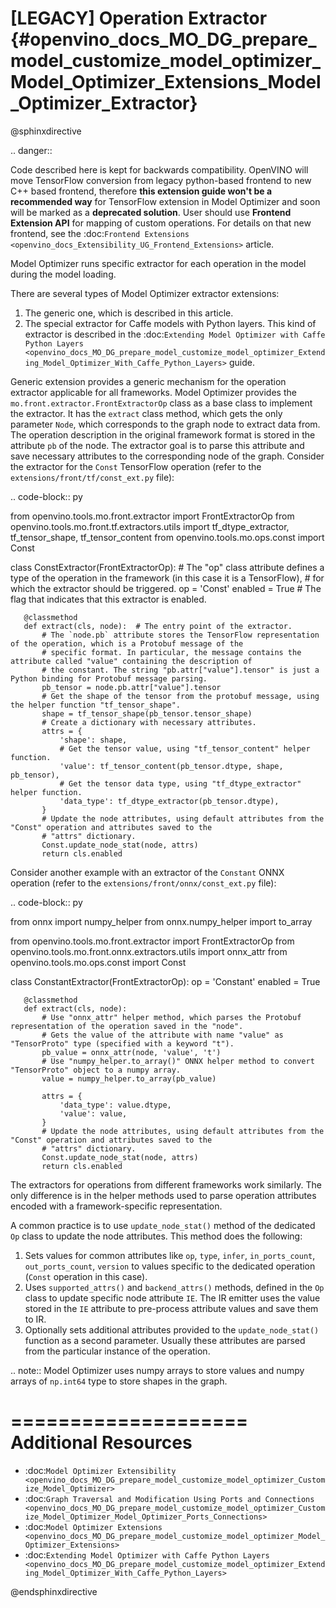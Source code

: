 # [LEGACY] Operation Extractor {#openvino_docs_MO_DG_prepare_model_customize_model_optimizer_Model_Optimizer_Extensions_Model_Optimizer_Extractor}

@sphinxdirective

.. danger::
   
   Code described here is kept for backwards compatibility. OpenVINO will move TensorFlow conversion from legacy python-based frontend to new C++ based frontend, therefore **this extension guide won't be a recommended way** for TensorFlow extension in Model Optimizer and soon will be marked as a **deprecated solution**. User should use **Frontend Extension API** for mapping of custom operations. For details on that new frontend, see the :doc:`Frontend Extensions <openvino_docs_Extensibility_UG_Frontend_Extensions>` article.

Model Optimizer runs specific extractor for each operation in the model during the model loading.

There are several types of Model Optimizer extractor extensions:

1. The generic one, which is described in this article.
2. The special extractor for Caffe models with Python layers. This kind of extractor is described in the :doc:`Extending Model Optimizer with Caffe Python Layers <openvino_docs_MO_DG_prepare_model_customize_model_optimizer_Extending_Model_Optimizer_With_Caffe_Python_Layers>` guide.

Generic extension provides a generic mechanism for the operation extractor applicable for all frameworks. Model Optimizer provides the ``mo.front.extractor.FrontExtractorOp`` class as a base class to implement the extractor. It has the ``extract`` class method, which gets the only parameter ``Node``, which corresponds to the graph node to extract data from. The operation description in the original framework format is stored in the attribute ``pb`` of the node. The extractor goal is to parse this attribute and save necessary attributes to the corresponding node of the graph. Consider the extractor for the ``Const`` TensorFlow operation (refer to the ``extensions/front/tf/const_ext.py`` file):

.. code-block:: py

   from openvino.tools.mo.front.extractor import FrontExtractorOp
   from openvino.tools.mo.front.tf.extractors.utils import tf_dtype_extractor, tf_tensor_shape, tf_tensor_content
   from openvino.tools.mo.ops.const import Const
   
   
   class ConstExtractor(FrontExtractorOp):
       # The "op" class attribute defines a type of the operation in the framework (in this case it is a TensorFlow), 
       # for which the extractor should be triggered.
       op = 'Const'
       enabled = True  # The flag that indicates that this extractor is enabled.
   
       @classmethod
       def extract(cls, node):  # The entry point of the extractor.
           # The `node.pb` attribute stores the TensorFlow representation of the operation, which is a Protobuf message of the
           # specific format. In particular, the message contains the attribute called "value" containing the description of
           # the constant. The string "pb.attr["value"].tensor" is just a Python binding for Protobuf message parsing.
           pb_tensor = node.pb.attr["value"].tensor
           # Get the shape of the tensor from the protobuf message, using the helper function "tf_tensor_shape".
           shape = tf_tensor_shape(pb_tensor.tensor_shape)
           # Create a dictionary with necessary attributes.
           attrs = {
               'shape': shape,
               # Get the tensor value, using "tf_tensor_content" helper function.
               'value': tf_tensor_content(pb_tensor.dtype, shape, pb_tensor),
               # Get the tensor data type, using "tf_dtype_extractor" helper function.
               'data_type': tf_dtype_extractor(pb_tensor.dtype),
           }
           # Update the node attributes, using default attributes from the "Const" operation and attributes saved to the
           # "attrs" dictionary.
           Const.update_node_stat(node, attrs)
           return cls.enabled

Consider another example with an extractor of the ``Constant`` ONNX operation (refer to the ``extensions/front/onnx/const_ext.py`` file):

.. code-block:: py

   from onnx import numpy_helper
   from onnx.numpy_helper import to_array
   
   from openvino.tools.mo.front.extractor import FrontExtractorOp
   from openvino.tools.mo.front.onnx.extractors.utils import onnx_attr
   from openvino.tools.mo.ops.const import Const
   
   
   class ConstantExtractor(FrontExtractorOp):
       op = 'Constant'
       enabled = True
   
       @classmethod
       def extract(cls, node):
           # Use "onnx_attr" helper method, which parses the Protobuf representation of the operation saved in the "node".
           # Gets the value of the attribute with name "value" as "TensorProto" type (specified with a keyword "t").
           pb_value = onnx_attr(node, 'value', 't')
           # Use "numpy_helper.to_array()" ONNX helper method to convert "TensorProto" object to a numpy array.
           value = numpy_helper.to_array(pb_value)
   
           attrs = {
               'data_type': value.dtype,
               'value': value,
           }
           # Update the node attributes, using default attributes from the "Const" operation and attributes saved to the
           # "attrs" dictionary.
           Const.update_node_stat(node, attrs)
           return cls.enabled

The extractors for operations from different frameworks work similarly. The only difference is in the helper methods used to parse operation attributes encoded with a framework-specific representation.

A common practice is to use ``update_node_stat()`` method of the dedicated ``Op`` class to update the node attributes. This method does the following:

1. Sets values for common attributes like ``op``, ``type``, ``infer``, ``in_ports_count``, ``out_ports_count``, ``version`` to values specific to the dedicated operation (``Const`` operation in this case).
2. Uses ``supported_attrs()`` and ``backend_attrs()`` methods, defined in the ``Op`` class to update specific node attribute ``IE``. The IR emitter uses the value stored in the ``IE`` attribute to pre-process attribute values and save them to IR.
3. Optionally sets additional attributes provided to the ``update_node_stat()`` function as a second parameter. Usually these attributes are parsed from the particular instance of the operation.

.. note:: 
   Model Optimizer uses numpy arrays to store values and numpy arrays of ``np.int64`` type to store shapes in the graph.

====================
Additional Resources
====================

* :doc:`Model Optimizer Extensibility <openvino_docs_MO_DG_prepare_model_customize_model_optimizer_Customize_Model_Optimizer>`
* :doc:`Graph Traversal and Modification Using Ports and Connections <openvino_docs_MO_DG_prepare_model_customize_model_optimizer_Customize_Model_Optimizer_Model_Optimizer_Ports_Connections>`
* :doc:`Model Optimizer Extensions <openvino_docs_MO_DG_prepare_model_customize_model_optimizer_Model_Optimizer_Extensions>`
* :doc:`Extending Model Optimizer with Caffe Python Layers <openvino_docs_MO_DG_prepare_model_customize_model_optimizer_Extending_Model_Optimizer_With_Caffe_Python_Layers>`

@endsphinxdirective
